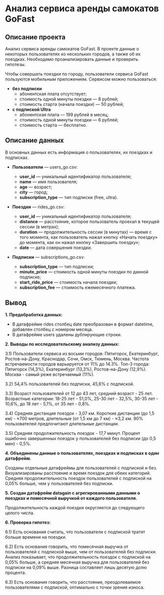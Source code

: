 # Анализ сервиса аренды самокатов GoFast
## Описание проекта
Анализ сервиса аренды самокатов GoFast. В проекте данные о некоторых пользователях из нескольких городов, а также об их поездках. Необходимо проанализировать данные и проверить гипотезы.

Чтобы совершать поездки по городу, пользователи сервиса GoFast пользуются мобильным приложением. Сервисом можно пользоваться:
- **без подписки**
    - абонентская плата отсутствует;
    - стоимость одной минуты поездки — 8 рублей;
    - стоимость старта (начала поездки) — 50 рублей;
- **с подпиской Ultra**
    - абонентская плата — 199 рублей в месяц;
    - стоимость одной минуты поездки — 6 рублей;
    - стоимость старта — бесплатно.

## Описание данных
В основных данных есть информация о пользователях, их поездках и подписках.
- **Пользователи** — users_go.csv:
    - **user_id** — уникальный идентификатор пользователя;
    - **name** — имя пользователя;
    - **age** — возраст;
    - **city** — город;
    - **subscription_type** — тип подписки (free, ultra).

- **Поездки** — rides_go.csv:
    - **user_id** — уникальный идентификатор пользователя;
    - **distance** — расстояние, которое пользователь проехал в текущей сессии (в метрах);
    - **duration** — продолжительность сессии (в минутах) — время с того момента, как пользователь нажал кнопку «Начать   поездку» до момента, как он нажал кнопку «Завершить поездку»;
    - **date** — дата совершения поездки.

- **Подписки** — subscriptions_go.csv:
    - **subscription_type** — тип подписки;
    - **minute_price** — стоимость одной минуты поездки по данной подписке;
    - **start_ride_price** — стоимость начала поездки;
    - **subscription_fee** — стоимость ежемесячного платежа.

## Вывод

**1. Предобработка данных:**
   
- В датафрейме rides столбец date преобразован в формат datetime, добавлен столбец с номером месяца.
- В датафрейме users удалены дублирующие строки.

**2. Выводы по исследовательскому анализу данных:**
   
3.1) Пользователи сервиса из восьми городов: Пятигорск, Екатеринбург, Ростов-на-Дону, Краснодар, Сочи, Омск, Тюмень, Москва. Частота встречаемости городов варьируется от 11% до 14.3%. Топ-3 города: Пятигорск (14,3%), Екатеринбург (13,3%), Ростов-на-Дону (12,9%). Москва - самый реже встречаемый (11%).

3.2) 54,4% пользователей без подписки, 45,6% с подпиской.

3.3) Возраст пользователей от 12 до 43 лет, средний возраст - 25 лет. Возрастные категории: 18-25 лет - 51,0%, 25-30 лет - 32,5%, 30-35 лет - 10,6%, до 18 лет - 5,1%, от 35 лет - 0,8%.

3.4) Средняя дистанция поездок - 3,07 км. Короткие дистанции (до 1,5 км) - ≈700 метров, длительные (от 1,5 км до 7 км) - ≈3,2 км. 90% пользователей предпочитают длительные дистанции.

3.5) Средняя продолжительность поездок - 17,7 минут. Процент ошибочно завершенных поездок у пользователей без подписки (до 0,5 мин) - 0,5%.

**4. Объединены данные о пользователях, поездках и подписках в один датафрейм.**

Созданы отдельные датафреймы для пользователей с подпиской и без. Визуализированы расстояние и время поездок для обеих категорий. Средняя продолжительность поездок пользователей с подпиской на 0,05% больше, чем у пользователей без подписки.

**5. Создан датафрейм datagain с агрегированными данными о поездках и помесячной выручкой от каждого пользователя.**

Продолжительность каждой поездки округляется до следующего целого числа.

**6. Проверка гипотез:**

6.1) Есть основания считать, что пользователи с подпиской тратят больше времени на поездки.

6.2) Есть основания говорить, что помесячная выручка от пользователей с подпиской выше, чем от пользователей без подписки. Анализ показывает, что продолжительность поездок с подпиской на 0,05% больше, а средняя месячная выручка для пользователей без подписки на 0,09% выше. Разница составляет лишь десятую долю процента.
  
6.3) Есть основания говорить, что расстояние, преодолеваемое пользователями с подпиской, оптимально с точки зрения износа.
